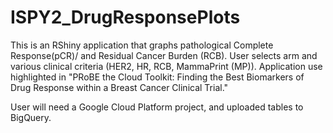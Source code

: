 # ISPY2_DrugResponsePlots
This is an RShiny application that graphs pathological Complete Response(pCR)/ and Residual Cancer Burden (RCB). 
User selects arm and various clinical criteria (HER2, HR, RCB, MammaPrint (MP)).
Application use highlighted in "PRoBE the Cloud Toolkit: Finding the Best Biomarkers of Drug Response within a Breast Cancer Clinical Trial."

User will need a Google Cloud Platform project, and uploaded tables to BigQuery.
